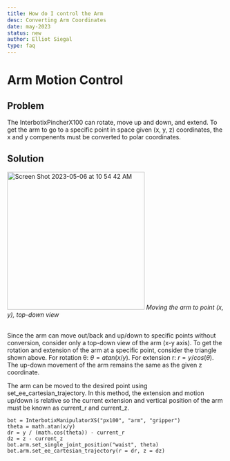 ```yaml
---
title: How do I control the Arm
desc: Converting Arm Coordinates
date: may-2023
status: new
author: Elliot Siegal
type: faq
---
```

# Arm Motion Control

## Problem

The InterbotixPincherX100 can rotate, move up and down, and extend. To get the arm to go to a specific point in space given (x, y, z) coordinates, the x and y compenents must be converted to polar coordinates.

## Solution
<img width="318" alt="Screen Shot 2023-05-06 at 10 54 42 AM" src="https://user-images.githubusercontent.com/62267188/236631562-4e0a5d32-b811-4736-9ebe-0f4b7ebd5d9c.png">
<i>Moving the arm to point (x, y), top-down view</i><br><br>

Since the arm can move out/back and up/down to specific points without conversion, consider only a top-down view of the arm (x-y axis). To get the rotation and extension of the arm at a specific point, consider the triangle shown above. For rotation θ: $θ=atan(x/y)$. For extension r: $r=y/cos(θ)$. The up-down movement of the arm remains the same as the given z coordinate.

The arm can be moved to the desired point using set_ee_cartesian_trajectory. In this method, the extension and motion up/down is relative so the current extension and vertical position of the arm must be known as current_r and current_z.

```
bot = InterbotixManipulatorXS("px100", "arm", "gripper")
theta = math.atan(x/y)
dr = y / (math.cos(theta)) - current_r
dz = z - current_z
bot.arm.set_single_joint_position("waist", theta)
bot.arm.set_ee_cartesian_trajectory(r = dr, z = dz)
```